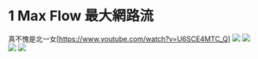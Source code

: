 # 1 Max Flow 最大網路流
真不愧是北一女[https://www.youtube.com/watch?v=U6SCE4MTC_Q]
![](https://i.imgur.com/HaZY7D4.png)
![](https://i.imgur.com/ezfiRsq.png)
![](https://i.imgur.com/zuwRY4J.png)
![](https://i.imgur.com/967ygZa.png)

